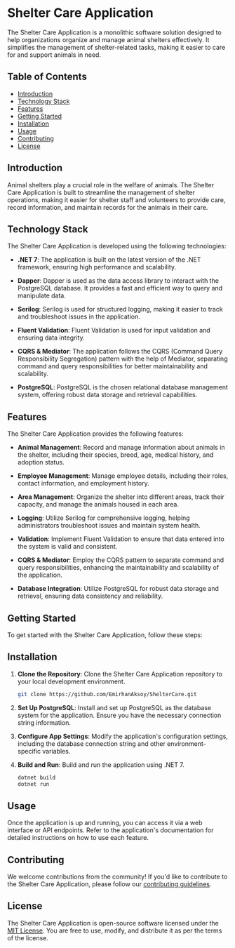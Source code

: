 # Shelter Care Application

The Shelter Care Application is a monolithic software solution designed to help organizations organize and manage animal shelters effectively. It simplifies the management of shelter-related tasks, making it easier to care for and support animals in need.

## Table of Contents

- [Introduction](#introduction)
- [Technology Stack](#technology-stack)
- [Features](#features)
- [Getting Started](#getting-started)
- [Installation](#installation)
- [Usage](#usage)
- [Contributing](#contributing)
- [License](#license)

## Introduction

Animal shelters play a crucial role in the welfare of animals. The Shelter Care Application is built to streamline the management of shelter operations, making it easier for shelter staff and volunteers to provide care, record information, and maintain records for the animals in their care.

## Technology Stack

The Shelter Care Application is developed using the following technologies:

- **.NET 7**: The application is built on the latest version of the .NET framework, ensuring high performance and scalability.

- **Dapper**: Dapper is used as the data access library to interact with the PostgreSQL database. It provides a fast and efficient way to query and manipulate data.

- **Serilog**: Serilog is used for structured logging, making it easier to track and troubleshoot issues in the application.

- **Fluent Validation**: Fluent Validation is used for input validation and ensuring data integrity.

- **CQRS & Mediator**: The application follows the CQRS (Command Query Responsibility Segregation) pattern with the help of Mediator, separating command and query responsibilities for better maintainability and scalability.

- **PostgreSQL**: PostgreSQL is the chosen relational database management system, offering robust data storage and retrieval capabilities.

## Features

The Shelter Care Application provides the following features:

- **Animal Management**: Record and manage information about animals in the shelter, including their species, breed, age, medical history, and adoption status.

- **Employee Management**: Manage employee details, including their roles, contact information, and employment history.

- **Area Management**: Organize the shelter into different areas, track their capacity, and manage the animals housed in each area.

- **Logging**: Utilize Serilog for comprehensive logging, helping administrators troubleshoot issues and maintain system health.

- **Validation**: Implement Fluent Validation to ensure that data entered into the system is valid and consistent.

- **CQRS & Mediator**: Employ the CQRS pattern to separate command and query responsibilities, enhancing the maintainability and scalability of the application.

- **Database Integration**: Utilize PostgreSQL for robust data storage and retrieval, ensuring data consistency and reliability.

## Getting Started

To get started with the Shelter Care Application, follow these steps:

## Installation

1. **Clone the Repository**: Clone the Shelter Care Application repository to your local development environment.

   ```bash
   git clone https://github.com/EmirhanAksoy/ShelterCare.git
   ```

2. **Set Up PostgreSQL**: Install and set up PostgreSQL as the database system for the application. Ensure you have the necessary connection string information.

3. **Configure App Settings**: Modify the application's configuration settings, including the database connection string and other environment-specific variables.

4. **Build and Run**: Build and run the application using .NET 7.

   ```bash
   dotnet build
   dotnet run
   ```

## Usage

Once the application is up and running, you can access it via a web interface or API endpoints. Refer to the application's documentation for detailed instructions on how to use each feature.

## Contributing

We welcome contributions from the community! If you'd like to contribute to the Shelter Care Application, please follow our [contributing guidelines](CONTRIBUTING.md).

## License

The Shelter Care Application is open-source software licensed under the [MIT License](LICENSE.md). You are free to use, modify, and distribute it as per the terms of the license.
